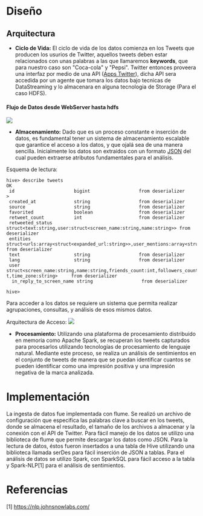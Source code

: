 # Diseño

## Arquitectura 

 - **Ciclo de Vida:**
 El ciclo de vida de los datos comienza en los Tweets que producen los usurios de Twitter, aquellos tweets deben estar relacionados con unas palabras a las que llamaremos **keywords**, que para nuestro caso son "Coca-cola" y "Pepsi". Twitter entonces proveera una interfaz por medio de una API ([Apps Twitter](https://apps.twitter.com/)), dicha API sera accedida por un agente que tomara los datos bajo tecnicas de DataStreaming y lo almacenara en alguna tecnologia de Storage (Para el caso HDFS).
 
 #### Flujo de Datos desde WebServer hasta hdfs
 ![](https://flume.apache.org/_images/DevGuide_image00.png)
 

 - **Almacenamiento:**
 Dado que es un proceso constante e inserción de datos, es fundamental tener un sistema de almacenamiento escalable que garantice el acceso a los datos, y que ojalá sea de una manera sencilla. Inicialmente los datos son extraidos con un formato [JSON](https://es.wikipedia.org/wiki/JSON) del cual pueden extraerse atributos fundamentales para el análisis.
 
 Esquema de lectura:
 ~~~
hive> describe tweets
 OK
  id                      bigint                  from deserializer                                                                    > 
  created_at              string                  from deserializer                                                                     
  source                  string                  from deserializer                                                                     
  favorited               boolean                 from deserializer
  retweet_count           int                     from deserializer 
  retweeted_status        struct<text:string,user:struct<screen_name:string,name:string>> from deserializer
  entities struct<urls:array<struct<expanded_url:string>>,user_mentions:array<struct<screen_name:string,name:string>>,hashtags:array<struct<text:string>>>      from deserializer
  text                    string                  from deserializer
  lang                    string                  from deserializer
  user                       struct<screen_name:string,name:string,friends_count:int,followers_count:int,statuses_count:int,verified:boolean,utc_offset:in
t,time_zone:string>     from deserializer
   in_reply_to_screen_name string                  from deserializer
   
 hive>
 ~~~
 
 Para acceder a los datos se requiere un sistema que permita realizar agrupaciones, consultas, y análisis de esos mismos datos.
 
 Arquitectura de Acceso:
 ![](http://www.bodhtree.com/blog/wp-content/uploads/2012/09/Hive-Architecture1.png)
 
 - **Procesamiento:** Utilizando una plataforma de procesamiento distribuido en memoria como Apache Spark, se recuperan los tweets capturados para procesarlos utilizando tecnologías de procesamiento de lenguaje natural. Mediante este proceso, se realiza un análisis de sentimientos en el conjunto de tweets de manera que se puedan identificar cuantos se pueden identificar como una impresión positiva  y una impresión negativa de la marca analizada.

# Implementación

La ingesta de datos fue implementada con flume. Se realizó un archivo de configuración que especifica las palabras clave a buscar en los tweets, donde se almacena el resultado, el tamaño de los archivos a almacenar y la conexión con el API de Twitter. Para fácil manejo de los datos se utilizo una biblioteca de flume que permite descargar los datos como JSON. Para la lectura de datos, éstos fueron insertados a una tabla de Hive utilizando una biblioteca llamada serDes para fácil inserción de JSON a tablas. Para el análisis de datos se utilizo Spark, con SparkSQL para fácil acceso a la tabla y Spark-NLP[1] para el análisis de sentimientos.

# Referencias

[1] https://nlp.johnsnowlabs.com/
